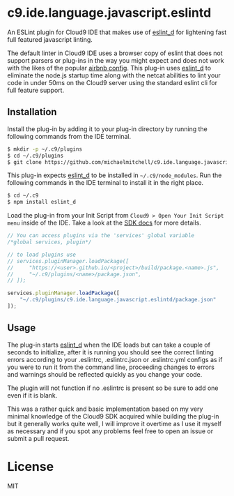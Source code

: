 # c9.ide.language.javascript.eslintd

An ESLint plugin for Cloud9 IDE that makes use of [eslint_d](https://github.com/mantoni/eslint_d.js) for lightening fast full featured javascript linting.

The default linter in Cloud9 IDE uses a browser copy of eslint that does not support parsers or plug-ins in the way you might expect and does not work with the likes of the popular [airbnb config](https://github.com/airbnb/javascript). This plug-in uses [eslint_d](https://github.com/mantoni/eslint_d.js) to eliminate the node.js startup time along with the netcat abilities to lint your code in under 50ms on the Cloud9 server using the standard eslint cli for full feature support.

## Installation

Install the plug-in by adding it to your plug-in directory by running the following commands from the IDE terminal.

```sh
$ mkdir -p ~/.c9/plugins
$ cd ~/.c9/plugins
$ git clone https://github.com/michaelmitchell/c9.ide.language.javascript.eslintd.git
```

This plug-in expects [eslint_d](https://github.com/mantoni/eslint_d.js) to be installed in `~/.c9/node_modules`. Run the following commands in the IDE terminal to install it in the right place.

```sh
$ cd ~/.c9
$ npm install eslint_d
```

Load the plug-in from your Init Script from `Cloud9 > Open Your Init Script menu` inside of the IDE. Take a look at the [SDK docs](https://cloud9-sdk.readme.io/docs/customizing-cloud9#section-installing-packages) for more details.

```js
// You can access plugins via the 'services' global variable
/*global services, plugin*/

// to load plugins use
// services.pluginManager.loadPackage([
//     "https://<user>.github.io/<project>/build/package.<name>.js",
//     "~/.c9/plugins/<name>/package.json",
// ]);

services.pluginManager.loadPackage([
    "~/.c9/plugins/c9.ide.language.javascript.eslintd/package.json"
]);
```

## Usage

The plug-in starts [eslint_d](https://github.com/mantoni/eslint_d.js) when the IDE loads but can take a couple of seconds to initialize, after it is running you should see the correct linting errors according to your .eslintrc, .eslintrc.json or .eslintrc.yml configs as if you were to run it from the command line, proceeding changes to errors and warnings should be reflected quickly as you change your code.

The plugin will not function if no .eslintrc is present so be sure to add one even if it is blank.

This was a rather quick and basic implementation based on my very minimal knowledge of the Cloud9 SDK acquired while building the plug-in but it generally works quite well, I will improve it overtime as I use it myself as necessary and if you spot any problems feel free to open an issue or submit a pull request.

# License

MIT
